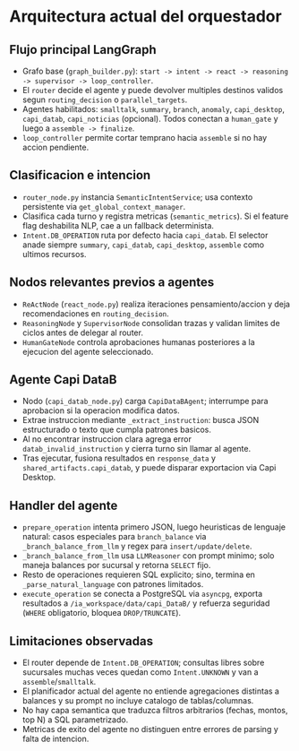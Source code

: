 # Arquitectura actual del orquestador

## Flujo principal LangGraph
- Grafo base (`graph_builder.py`): `start -> intent -> react -> reasoning -> supervisor -> loop_controller`.
- El `router` decide el agente y puede devolver multiples destinos validos segun `routing_decision` o `parallel_targets`.
- Agentes habilitados: `smalltalk`, `summary`, `branch`, `anomaly`, `capi_desktop`, `capi_datab`, `capi_noticias` (opcional). Todos conectan a `human_gate` y luego a `assemble -> finalize`.
- `loop_controller` permite cortar temprano hacia `assemble` si no hay accion pendiente.

## Clasificacion e intencion
- `router_node.py` instancia `SemanticIntentService`; usa contexto persistente via `get_global_context_manager`.
- Clasifica cada turno y registra metricas (`semantic_metrics`). Si el feature flag deshabilita NLP, cae a un fallback determinista.
- `Intent.DB_OPERATION` ruta por defecto hacia `capi_datab`. El selector anade siempre `summary`, `capi_datab`, `capi_desktop`, `assemble` como ultimos recursos.

## Nodos relevantes previos a agentes
- `ReActNode` (`react_node.py`) realiza iteraciones pensamiento/accion y deja recomendaciones en `routing_decision`.
- `ReasoningNode` y `SupervisorNode` consolidan trazas y validan limites de ciclos antes de delegar al router.
- `HumanGateNode` controla aprobaciones humanas posteriores a la ejecucion del agente seleccionado.

## Agente Capi DataB
- Nodo (`capi_datab_node.py`) carga `CapiDataBAgent`; interrumpe para aprobacion si la operacion modifica datos.
- Extrae instruccion mediante `_extract_instruction`: busca JSON estructurado o texto que cumpla patrones basicos.
- Al no encontrar instruccion clara agrega error `datab_invalid_instruction` y cierra turno sin llamar al agente.
- Tras ejecutar, fusiona resultados en `response_data` y `shared_artifacts.capi_datab`, y puede disparar exportacion via Capi Desktop.

## Handler del agente
- `prepare_operation` intenta primero JSON, luego heuristicas de lenguaje natural: casos especiales para `branch_balance` via `_branch_balance_from_llm` y regex para `insert/update/delete`.
- `_branch_balance_from_llm` usa `LLMReasoner` con prompt minimo; solo maneja balances por sucursal y retorna `SELECT` fijo.
- Resto de operaciones requieren SQL explicito; sino, termina en `_parse_natural_language` con patrones limitados.
- `execute_operation` se conecta a PostgreSQL via `asyncpg`, exporta resultados a `/ia_workspace/data/capi_DataB/` y refuerza seguridad (`WHERE` obligatorio, bloquea `DROP/TRUNCATE`).

## Limitaciones observadas
- El router depende de `Intent.DB_OPERATION`; consultas libres sobre sucursales muchas veces quedan como `Intent.UNKNOWN` y van a `assemble`/`smalltalk`.
- El planificador actual del agente no entiende agregaciones distintas a balances y su prompt no incluye catalogo de tablas/columnas.
- No hay capa semantica que traduzca filtros arbitrarios (fechas, montos, top N) a SQL parametrizado.
- Metricas de exito del agente no distinguen entre errores de parsing y falta de intencion.
